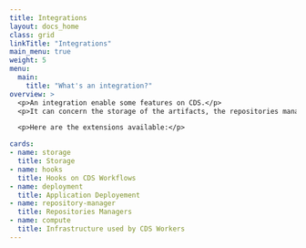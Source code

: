 ```yaml
---
title: Integrations
layout: docs_home
class: grid
linkTitle: "Integrations"
main_menu: true
weight: 5
menu:
  main:
    title: "What's an integration?"
overview: >
  <p>An integration enable some features on CDS.</p>
  <p>It can concern the storage of the artifacts, the repositories manager, the hooks available to trigger workflows, the infrastructure used to spawn the workers.</p>

  <p>Here are the extensions available:</p>

cards:
- name: storage
  title: Storage
- name: hooks
  title: Hooks on CDS Workflows
- name: deployment
  title: Application Deployement
- name: repository-manager
  title: Repositories Managers
- name: compute
  title: Infrastructure used by CDS Workers  
---
```

